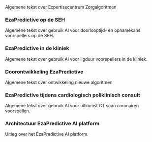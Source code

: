 Algemene tekst over Expertisecentrum Zorgalgoritmen

### EzaPredictive op de SEH
Algemene tekst over gebruik AI voor doorlooptijd- en opnamekans voorspellers op de SEH.

### EzaPredictive in de kliniek
Algemene tekst over gebruik AI voor ligduur voorspellers in de kliniek.

### Doorontwikkeling EzaPredictive
Algemene tekst over ontwikkeling nieuwe algoritmen

### EzaPredictive tijdens cardiologisch poliklinisch consult
Algemene tekst over gebruik AI voor uitkomst CT scan coronairen voorspellen.


### Architectuur EzaPredictive AI platform
Uitleg over het EzaPredictive AI platform.

<!-- ![EZA AI platform architectuur](EZA/EZA_AI_platform_architecture.png) -->
